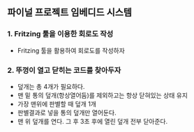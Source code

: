 ## 파이널 프로젝트 임베디드 시스템

### 1. Fritzing 툴을 이용한 회로도 작성

- Fritzing 툴을 활용하여 회로도를 작성하자



### 2. 뚜껑이 열고 닫히는 코드를 찾아두자

- 덮개는 총 4개가 필요하다.
- 맨 밑 통의 덮개(항상열어둠)를 제외하고는 항상 닫혀있는 상태 유지
- 가장 맨위에 판별할 때 덮개 1개
- 판별결과로 넣을 통의 덮개만 열어둔다.
- 맨 위 덮개를 연다. 그 후 3초 후에 열린 덮개 전부 닫아준다.

